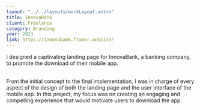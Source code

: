 ```yaml
---
layout: "../../layouts/workLayout.astro"
title: InnovaBank
client: Freelance
category: Branding
year: 2023
link: https://innovabank.framer.website/
---
```


I designed a captivating landing page for InnovaBank, a banking company, to promote the download of their mobile app.

\
 From the initial concept to the final implementation, I was in charge of every aspect of the design of both the landing page and the user interface of the mobile app. In this project, my focus was on creating an engaging and compelling experience that would motivate users to download the app. 